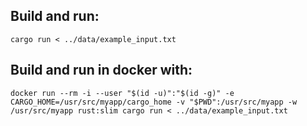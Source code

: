 ## Build and run:

`cargo run < ../data/example_input.txt`

## Build and run in docker with:

`docker run --rm -i --user "$(id -u)":"$(id -g)" -e CARGO_HOME=/usr/src/myapp/cargo_home -v "$PWD":/usr/src/myapp -w /usr/src/myapp rust:slim cargo run < ../data/example_input.txt`
